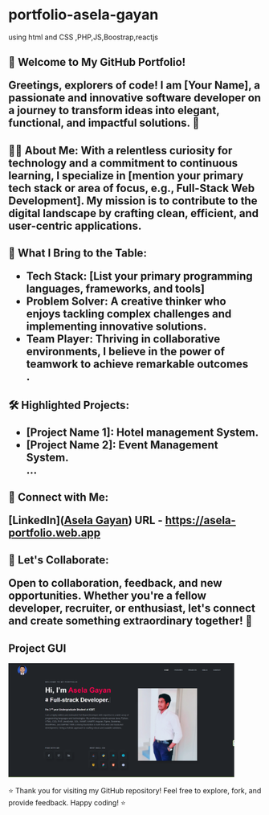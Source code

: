 # portfolio-asela-gayan
using html and CSS ,PHP,JS,Boostrap,reactjs

<h2>🚀 Welcome to My GitHub Portfolio!

Greetings, explorers of code! I am [Your Name], a passionate and innovative software developer on a journey to transform ideas into elegant, functional, and impactful solutions. 🌟

<h2>👨‍💻 About Me:
With a relentless curiosity for technology and a commitment to continuous learning, I specialize in [mention your primary tech stack or area of focus, e.g., Full-Stack Web Development]. My mission is to contribute to the digital landscape by crafting clean, efficient, and user-centric applications.

<h2>🚀 What I Bring to the Table:
<ul>
<li>Tech Stack: [List your primary programming languages, frameworks, and tools]</li>
<li>Problem Solver: A creative thinker who enjoys tackling complex challenges and implementing innovative solutions.</li>
<li>Team Player: Thriving in collaborative environments, I believe in the power of teamwork to achieve remarkable outcomes</li>.
</ul>
<h2>🛠️ Highlighted Projects:
<ul>
<li>[Project Name 1]: Hotel management System.</li>
<li>[Project Name 2]: Event Management System.</li>
...
</ul>
<h2>🔗 Connect with Me:

<l3>[LinkedIn]([Asela Gayan](https://www.linkedin.com/in/asela-gayan-503687212/))  URL - https://asela-portfolio.web.app</l3>

  
<h2>🌈 Let's Collaborate:
<p>Open to collaboration, feedback, and new opportunities. Whether you're a fellow developer, recruiter, or enthusiast, let's connect and create something extraordinary together! 🚀</p>

<h2>Project GUI</h2>

<img src="Capture.PNG" width="450"/>

⭐ Thank you for visiting my GitHub repository! Feel free to explore, fork, and provide feedback. Happy coding! ⭐
